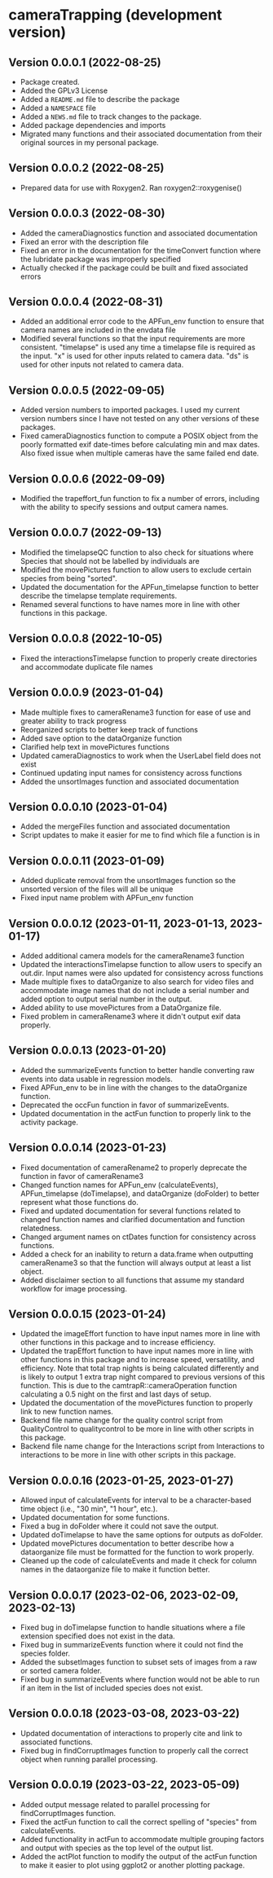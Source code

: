 # cameraTrapping (development version)

## Version 0.0.0.1 (2022-08-25)

* Package created. 
* Added the GPLv3 License
* Added a `README.md` file to describe the package
* Added a `NAMESPACE` file
* Added a `NEWS.md` file to track changes to the package.
* Added package dependencies and imports
* Migrated many functions and their associated documentation from their original sources in my personal package.
 
## Version 0.0.0.2 (2022-08-25)

* Prepared data for use with Roxygen2. Ran roxygen2::roxygenise()

## Version 0.0.0.3 (2022-08-30)

* Added the cameraDiagnostics function and associated documentation
* Fixed an error with the description file
* Fixed an error in the documentation for the timeConvert function where the lubridate package was improperly specified
* Actually checked if the package could be built and fixed associated errors

## Version 0.0.0.4 (2022-08-31)

* Added an additional error code to the APFun_env function to ensure that camera names are included in the envdata file
* Modified several functions so that the input requirements are more consistent. "timelapse" is used any time a timelapse file is required as the input. "x" is used for other inputs related to camera data. "ds" is used for other inputs not related to camera data.

## Version 0.0.0.5 (2022-09-05)

* Added version numbers to imported packages. I used my current version numbers since I have not tested on any other versions of these packages.
* Fixed cameraDiagnostics function to compute a POSIX object from the poorly formatted exif date-times before calculating min and max dates. Also fixed issue when multiple cameras have the same failed end date.  

## Version 0.0.0.6 (2022-09-09)

* Modified the trapeffort_fun function to fix a number of errors, including with the ability to specify sessions and output camera names. 

## Version 0.0.0.7 (2022-09-13)

* Modified the timelapseQC function to also check for situations where Species that should not be labelled by individuals are
* Modified the movePictures function to allow users to exclude certain species from being "sorted". 
* Updated the documentation for the APFun_timelapse function to better describe the timelapse template requirements.
* Renamed several functions to have names more in line with other functions in this package.

## Version 0.0.0.8 (2022-10-05)

* Fixed the interactionsTimelapse function to properly create directories and accommodate duplicate file names

## Version 0.0.0.9 (2023-01-04)

* Made multiple fixes to cameraRename3 function for ease of use and greater ability to track progress
* Reorganized scripts to better keep track of functions
* Added save option to the dataOrganize function
* Clarified help text in movePictures functions
* Updated cameraDiagnostics to work when the UserLabel field does not exist
* Continued updating input names for consistency across functions
* Added the unsortImages function and associated documentation

## Version 0.0.0.10 (2023-01-04)

* Added the mergeFiles function and associated documentation
* Script updates to make it easier for me to find which file a function is in

## Version 0.0.0.11 (2023-01-09)

* Added duplicate removal from the unsortImages function so the unsorted version of the files will all be unique
* Fixed input name problem with APFun_env function

## Version 0.0.0.12 (2023-01-11, 2023-01-13, 2023-01-17)

* Added additional camera models for the cameraRename3 function
* Updated the interactionsTimelapse function to allow users to specify an out.dir. Input names were also updated for consistency across functions
* Made multiple fixes to dataOrganize to also search for video files and accommodate image names that do not include a serial number and added option to output serial number in the output.
* Added ability to use movePictures from a DataOrganize file. 
* Fixed problem in cameraRename3 where it didn't output exif data properly. 

## Version 0.0.0.13 (2023-01-20)

* Added the summarizeEvents function to better handle converting raw events into data usable in regression models. 
* Fixed APFun_env to be in line with the changes to the dataOrganize function. 
* Deprecated the occFun function in favor of summarizeEvents. 
* Updated documentation in the actFun function to properly link to the activity package.

## Version 0.0.0.14 (2023-01-23)

* Fixed documentation of cameraRename2 to properly deprecate the function in favor of cameraRename3
* Changed function names for APFun_env (calculateEvents), APFun_timelapse (doTimelapse), and dataOrganize (doFolder) to better represent what those functions do.
* Fixed and updated documentation for several functions related to changed function names and clarified documentation and function relatedness.
* Changed argument names on ctDates function for consistency across functions.
* Added a check for an inability to return a data.frame when outputting cameraRename3 so that the function will always output at least a list object.
* Added disclaimer section to all functions that assume my standard workflow for image processing. 

## Version 0.0.0.15 (2023-01-24)

* Updated the imageEffort function to have input names more in line with other functions in this package and to increase efficiency. 
* Updated the trapEffort function to have input names more in line with other functions in this package and to increase speed, versatility, and efficiency. Note that total trap nights is being calculated differently and is likely to output 1 extra trap night compared to previous versions of this function. This is due to the camtrapR::cameraOperation function calculating a 0.5 night on the first and last days of setup. 
* Updated the documentation of the movePictures function to properly link to new function names.
* Backend file name change for the quality control script from QualityControl to qualitycontrol to be more in line with other scripts in this package. 
* Backend file name change for the Interactions script from Interactions to interactions to be more in line with other scripts in this package. 

## Version 0.0.0.16 (2023-01-25, 2023-01-27)

* Allowed input of calculateEvents for interval to be a character-based time object (i.e., "30 min", "1 hour", etc.). 
* Updated documentation for some functions. 
* Fixed a bug in doFolder where it could not save the output. 
* Updated doTimelapse to have the same options for outputs as doFolder. 
* Updated movePictures documentation to better describe how a dataorganize file must be formatted for the function to work properly. 
* Cleaned up the code of calculateEvents and made it check for column names in the dataorganize file to make it function better. 

## Version 0.0.0.17 (2023-02-06, 2023-02-09, 2023-02-13)

* Fixed bug in doTimelapse function to handle situations where a file extension specified does not exist in the data.
* Fixed bug in summarizeEvents function where it could not find the species folder.
* Added the subsetImages function to subset sets of images from a raw or sorted camera folder. 
* Fixed bug in summarizeEvents where function would not be able to run if an item in the list of included species does not exist.

## Version 0.0.0.18 (2023-03-08, 2023-03-22)

* Updated documentation of interactions to properly cite and link to associated functions.
* Fixed bug in findCorruptImages function to properly call the correct object when running parallel processing.

## Version 0.0.0.19 (2023-03-22, 2023-05-09)

* Added output message related to parallel processing for findCorruptImages function.
* Fixed the actFun function to call the correct spelling of "species" from calculateEvents.
* Added functionality in actFun to accommodate multiple grouping factors and output with species as the top level of the output list.
* Added the actPlot function to modify the output of the actFun function to make it easier to plot using ggplot2 or another plotting package.

